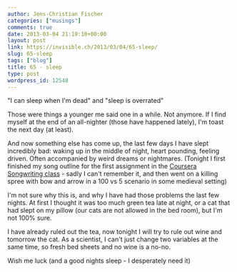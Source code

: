 ```yaml
---
author: Jens-Christian Fischer
categories: ["musings"]
comments: true
date: 2013-03-04 21:19:10+00:00
layout: post
link: https://invisible.ch/2013/03/04/65-sleep/
slug: 65-sleep
tags: ["blog"]
title: 65 - sleep
type: post
wordpress_id: 12548
---
```


"I can sleep when I'm dead" and "sleep is overrated"

Those were things a younger me said one in a while. Not anymore. If I find myself at the end of an all-nighter (those have happened lately), I'm toast the next day (at least).

And now something else has come up, the last few days I have slept incredibly bad: waking up in the middle of night, heart pounding, feeling driven. Often accompanied by weird dreams or nightmares. (Tonight I first finished my song outline for the first assignment in the [Coursera Songwriting class](https://www.coursera.org/course/songwriting) - sadly I can't remember it, and then went on a killing spree with bow and arrow in a 100 vs 5 scenario in some medieval setting)

I'm not sure why this is, and why I have had those problems the last few nights. At first I thought it was too much green tea late at night, or a cat that had slept on my pillow (our cats are not allowed in the bed room), but I'm not 100% sure.

I have already ruled out the tea, now tonight I will try to rule out wine and tomorrow the cat. As a scientist, I can't just change two variables at the same time, so fresh bed sheets and no wine is a no-no.

Wish me luck (and a good nights sleep - I desperately need it)
